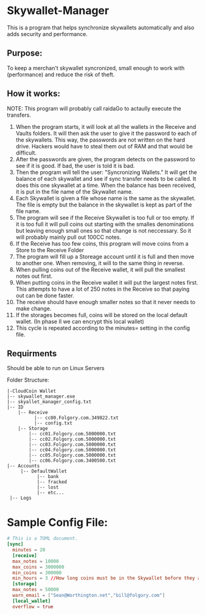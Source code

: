 # Skywallet-Manager
This is a program that helps synchronize skywallets automatically and also adds security and performance.  

## Purpose: 

To keep a merchan't skywallet syncronized, small enough to work with (performance) and reduce the risk of theft.

## How it works: 
NOTE: This program will probably call raidaGo to actaully execute the transfers. 
1. When the program starts, it will look at all the wallets in the Receive and Vaults folders. It will then ask the user to give it
the password to each of the skywallets. This way, the passwords are not written on the hard drive. Hackers would have to steal them out of RAM and that would be difficult. 
2. After the passwords are given, the program detects on the password to see if it is good. If bad, the user is told it is bad. 
3. Then the program will tell the user: "Syncronizing Wallets." It will get the balance of each skywallet and see if sync transfer needs to be called. It does this one skywallet at a time. When the balance has been received, it is put in the file name of the Skywallet name. 
4. Each Skywallet is given a file whose name is the same as the skywallet. The file is empty but the balance in the skywallet is kept as part of the file name. 
5. The program will see if the Receive Skywallet is too full or too empty. If it is too full it will pull coins out starting with the smalles denominations but leaving enough small ones so that change is not neccessary. So it will probably mainly pull out 100CC notes. 
6. If the Receive has too few coins, this program will move coins from a Store to the Receive Folder 
7. The program will fill up a Storeage account until it is full and then move to another one. When removing, it will to the same thing in reverse. 
8. When pulling coins out of the Receive wallet, it will pull the smallest notes out first. 
9. When putting coins in the Receive wallet it will put the largest notes first. This attempts to have a lot of 250 notes in the Receive so that paying out can be done faster. 
10. The receive should have enough smaller notes so that it never needs to make change. 
11. If the storages becomes full, coins will be stored on the local default wallet. (In phase II we can encrypt this local wallet)
12. This cycle is repeated according to the minutes= setting in the config file.  

## Requirments
Should be able to run on Linux Servers

Folder Structure:
```
|-CloudCoin Wallet
|-- skywallet_manager.exe
|-- skyallet_manager_config.txt
|-- ID
    |-- Receive
	      |-- cc00.Folgory.com.349822.txt
	      |-- config.txt
    |-- Storage
        |-- cc01.Folgory.com.5000000.txt
        |-- cc02.Folgory.com.5000000.txt
        |-- cc03.Folgory.com.5000000.txt
        |-- cc04.Folgory.com.5000000.txt
        |-- cc05.Folgory.com.5000000.txt
        |-- cc06.Folgory.com.3400500.txt
|-- Accounts
     |-- DefaultWallet
	       |-- bank
	       |-- fracked
	       |-- lost
	       |-- etc...
 |-- Logs
```
# Sample Config File:
```toml
# This is a TOML document.
[sync]
  minutes = 20
  [receive]
  max_notes = 10000
  max_coins = 3000000
  min_coins = 300000
  min_hours = 3 //How long coins must be in the Skywallet before they are removed (To make sure coins are not removed before counted)
  [storage]
  max_notes = 50000
  warn_email = ["Sean@Worthington.net","bill@folgory.com"]
  [local_wallet]
  overflow = true
  ```
